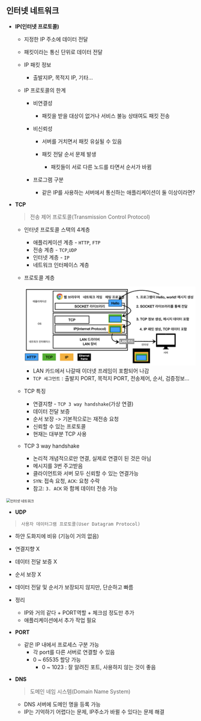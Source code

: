 ## 인터넷 네트워크

- **IP(인터넷 프로토콜)**

  - 지정한 IP 주소에 데이터 전달

  - 패킷이라는 통신 단위로 데이터 전달

  - IP 패킷 정보

    - 출발지IP, 목적지 IP, 기타...

  - IP 프로토콜의 한계

    - 비연결성

      - 패킷을 받을 대상이 없거나 서비스 불능 상태여도 패킷 전송

    - 비신뢰성

      - 서버를 거치면서 패킷 유실될 수 있음

      - 패킷 전달 순서 문제 발생
        - 패킷들이 서로 다른 노드를 타면서 순서가 바뀜 

    - 프로그램 구분

      - 같은 IP를 사용하는 서버에서 통신하는 애플리케이션이 둘 이상이라면?



- **TCP**

  > 전송 제어 프로토콜(Transmission Control Protocol)

  - 인터넷 프로토콜 스택의 4계층

    - 애플리케이션 계층 - `HTTP`, `FTP`
    - 전송 계층 - `TCP`,`UDP`
    - 인터넷 계층 - `IP`
    - 네트워크 인터페이스 계층

  - 프로토콜 계층

    <img src="section1.assets/img.png" alt="인터넷 네트워크" style="zoom: 67%;" />

    - LAN 카드에서 나갈때 이더넷 프레임이 포함되어 나감
    - `TCP 세그먼트` : 출발지 PORT, 목적지 PORT, 전송제어, 순서, 검증정보...

  - TCP 특징

    - 연결지향 - `TCP 3 way handshake`(가상 연결)
    - 데이터 전달 보증
    - 순서 보장 -> 기본적으로는 재전송 요청
    - 신뢰할 수 있는 프로토콜
    - 현재는 대부분 TCP 사용

  - TCP 3 way handshake
    - 논리적 개념적으로만 연결, 실제로 연결이 된 것은 아님
    - 메시지를 3번 주고받음
    - 클라이언트와 서버 모두 신뢰할 수 있는 연결가능
    - `SYN`: 접속 요청, `ACK`: 요청 수락
    - 참고: `3. ACK` 와 함께 데이터 전송 가능

<img src="https://blog.kakaocdn.net/dn/NkFZs/btrno3mzG4w/CkLPHsZTgzQtv1uDw1NhHk/img.png" alt="인터넷 네트워크" style="zoom:67%;" />



-  **UDP**

  > `사용자 데이터그램 프로토콜(User Datagram Protocol)`

  - 하얀 도화지에 비유 (기능이 거의 없음)
  - 연결지향 X
  - 데이터 전달 보증 X
  - 순서 보장 X
  - 데이터 전달 및 순서가 보장되지 않지만, 단순하고 빠름
  - 정리
    - IP와 거의 같다 + PORT역할 + 체크섬 정도만 추가
    - 애플리케이션에서 추가 작업 필요



- **PORT**

  - 같은 IP 내에서 프로세스 구분 가능
    - 각 port를 다른 서버로 연결할 수 있음
    - 0 ~ 65535 할당 가능
      - 0 ~ 1023 : 잘 알려진 포트, 사용하지 않는 것이 좋음

- **DNS**

  > 도메인 네임 시스템(Domain Name System)

  - DNS 서버에 도메인 명을 등록 가능
  - IP는 기억하기 어렵다는 문제, IP주소가 바뀔 수 있다는 문제 해결